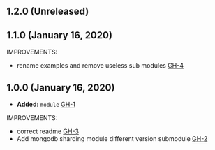 ## 1.2.0 (Unreleased)
## 1.1.0 (January 16, 2020)

IMPROVEMENTS:

- rename examples and remove useless sub modules [GH-4](https://github.com/terraform-alicloud-modules/terraform-alicloud-mongodb-sharding/pull/4)

## 1.0.0 (January 16, 2020)

- **Added:** `module` [GH-1](https://github.com/terraform-alicloud-modules/terraform-alicloud-mongodb-sharding/pull/1)

IMPROVEMENTS:

- correct readme [GH-3](https://github.com/terraform-alicloud-modules/terraform-alicloud-mongodb-sharding/pull/3)
- Add mongodb sharding module different version submodule [GH-2](https://github.com/terraform-alicloud-modules/terraform-alicloud-mongodb-sharding/pull/2)
